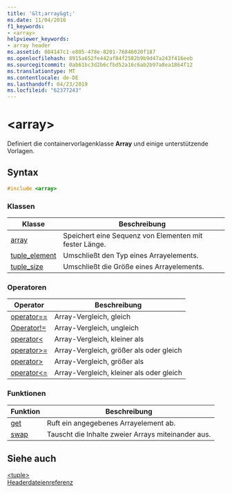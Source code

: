 ```yaml
---
title: '&lt;array&gt;'
ms.date: 11/04/2016
f1_keywords:
- <array>
helpviewer_keywords:
- array header
ms.assetid: 084147c1-e805-478e-8201-76846020f187
ms.openlocfilehash: 8915a652fe442af84f2582b9b9d47a243f416eeb
ms.sourcegitcommit: 0ab61bc3d2b6cfbd52a16c6ab2b97a8ea1864f12
ms.translationtype: MT
ms.contentlocale: de-DE
ms.lasthandoff: 04/23/2019
ms.locfileid: "62377243"
---
```

# <a name="ltarraygt"></a>&lt;array&gt;

Definiert die containervorlagenklasse **Array** und einige unterstützende Vorlagen.

## <a name="syntax"></a>Syntax

```cpp
#include <array>
```

### <a name="classes"></a>Klassen

|Klasse|Beschreibung|
|-|-|
|[array](../standard-library/array-class-stl.md)|Speichert eine Sequenz von Elementen mit fester Länge.|
|[tuple_element](../standard-library/tuple-element-class-tuple.md)|Umschließt den Typ eines Arrayelements.|
|[tuple_size](../standard-library/tuple-size-class-tuple.md)|Umschließt die Größe eines Arrayelements.|

### <a name="operators"></a>Operatoren

|Operator|Beschreibung|
|-|-|
|[operator==](../standard-library/array-operators.md#op_eq_eq)|Array-Vergleich, gleich|
|[Operator!=](../standard-library/array-operators.md#op_neq)|Array-Vergleich, ungleich|
|[operator\<](../standard-library/array-operators.md#op_lt)|Array-Vergleich, kleiner als|
|[operator>=](../standard-library/array-operators.md#op_gt_eq)|Array-Vergleich, größer als oder gleich|
|[operator>](../standard-library/array-operators.md#op_gt)|Array-Vergleich, größer als|
|[operator<=](../standard-library/array-operators.md#op_lt_eq)|Array-Vergleich, kleiner als oder gleich|

### <a name="functions"></a>Funktionen

|Funktion|Beschreibung|
|-|-|
|[get](../standard-library/array-functions.md#get)|Ruft ein angegebenes Arrayelement ab.|
|[swap](../standard-library/array-functions.md#swap)|Tauscht die Inhalte zweier Arrays miteinander aus.|

## <a name="see-also"></a>Siehe auch

[\<tuple>](../standard-library/tuple.md)<br/>
[Headerdateienreferenz](../standard-library/cpp-standard-library-header-files.md)<br/>
